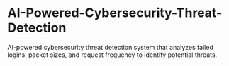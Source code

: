 # AI-Powered-Cybersecurity-Threat-Detection
AI-powered cybersecurity threat detection system that analyzes failed logins, packet sizes, and request frequency to identify potential threats.
